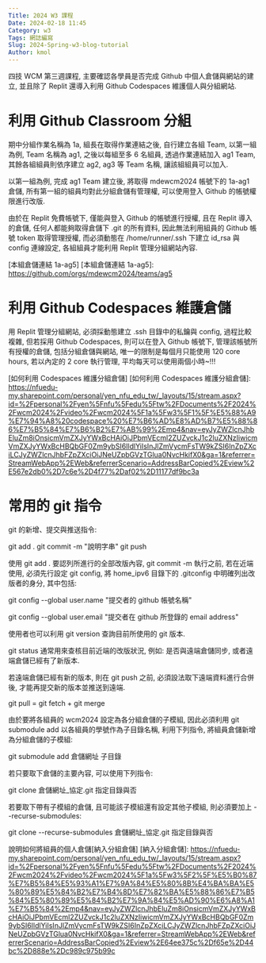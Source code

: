 ```yaml
---
Title: 2024 W3 課程
Date: 2024-02-18 11:45
Category: w3
Tags: 網誌編寫
Slug: 2024-Spring-w3-blog-tutorial
Author: kmol
---
```


四技 WCM 第三週課程, 主要確認各學員是否完成 Github 中個人倉儲與網站的建立, 並且除了 Replit 還導入利用 Github Codespaces 維護個人與分組網站.


<!-- PELICAN_END_SUMMARY -->

# 利用 Github Classroom 分組
期中分組作業名稱為 1a, 組長在取得作業連結之後, 自行建立各組 Team, 以第一組為例, Team 名稱為 ag1, 之後以每組至多 6 名組員, 透過作業連結加入 ag1 Team, 其餘各組組員則依序建立 ag2, ag3 等 Team 名稱, 讓該組組員可以加入.

以第一組為例, 完成 ag1 Team 建立後, 將取得 mdewcm2024 帳號下的 1a-ag1 倉儲, 所有第一組的組員均對此分組倉儲有管理權, 可以使用登入 Github 的帳號權限進行改版.

由於在 Replit 免費帳號下, 僅能與登入 Github 的帳號進行授權, 且在 Replit 導入的倉儲, 任何人都能夠取得倉儲下 .git 的所有資料, 因此無法利用組員的 Github 帳號 token 取得管理授權, 而必須動態在 /home/runner/.ssh 下建立 id_rsa 與 config 連線設定, 各組組員才能利用 Replit 管理分組網站內容.

[本組倉儲連結 1a-ag5]
[本組倉儲連結 1a-ag5]: https://github.com/orgs/mdewcm2024/teams/ag5

# 利用 Github Codespaces 維護倉儲
用 Replit 管理分組網站, 必須採動態建立 .ssh 目錄中的私鑰與 config, 過程比較複雜, 但若採用 Github Codespaces, 則可以在登入 Github 帳號下, 管理該帳號所有授權的倉儲, 包括分組倉儲與網站, 唯一的限制是每個月只能使用 120 core hours, 若以內定的 2 core 執行管理, 平均每天可以使用兩個小時~!!!

[如何利用 Codespaces 維護分組倉儲]
[如何利用 Codespaces 維護分組倉儲]: https://nfuedu-my.sharepoint.com/personal/yen_nfu_edu_tw/_layouts/15/stream.aspx?id=%2Fpersonal%2Fyen%5Fnfu%5Fedu%5Ftw%2FDocuments%2F2024%2Fwcm2024%2Fvideo%2Fwcm2024%5F1a%5Fw3%5F1%5F%E5%88%A9%E7%94%A8%20codespace%20%E7%B6%AD%E8%AD%B7%E5%88%86%E7%B5%84%E7%B6%B2%E7%AB%99%2Emp4&nav=eyJyZWZlcnJhbEluZm8iOnsicmVmZXJyYWxBcHAiOiJPbmVEcml2ZUZvckJ1c2luZXNzIiwicmVmZXJyYWxBcHBQbGF0Zm9ybSI6IldlYiIsInJlZmVycmFsTW9kZSI6InZpZXciLCJyZWZlcnJhbFZpZXciOiJNeUZpbGVzTGlua0NvcHkifX0&ga=1&referrer=StreamWebApp%2EWeb&referrerScenario=AddressBarCopied%2Eview%2E567e2db0%2D7c6e%2D4f77%2Daf02%2D11177df9bc3a

# 常用的 git 指令
git 的新增、提交與推送指令:

git add . git commit -m "說明字串" git push

使用 git add . 要認列所進行的全部改版內容, git commit -m 執行之前, 若在近端使用, 必須先行設定 git config, 將 home_ipv6 目錄下的 .gitconfig 中明確列出改版者的身分, 其中包括:

git config --global user.name "提交者的 github 帳號名稱"

git config --global user.email "提交者在 github 所登錄的 email address"

使用者也可以利用 git version 查詢目前所使用的 git 版本.

git status 通常用來查核目前近端的改版狀況, 例如: 是否與遠端倉儲同步, 或者遠端倉儲已經有了新版本.

若遠端倉儲已經有新的版本, 則在 git push 之前, 必須設法取下遠端資料進行合併後, 才能再提交新的版本並推送到遠端.

git pull = git fetch + git merge

由於要將各組員的 wcm2024 設定為各分組倉儲的子模組, 因此必須利用 git submodule add 以各組員的學號作為子目錄名稱, 利用下列指令, 將組員倉儲新增為分組倉儲的子模組:

git submodule add 倉儲網址 子目錄

若只要取下倉儲的主要內容, 可以使用下列指令:

git clone 倉儲網址_協定.git 指定目錄與否

若要取下帶有子模組的倉儲, 且可能該子模組還有設定其他子模組, 則必須要加上 --recurse-submodules:

git clone --recurse-submodules 倉儲網址_協定.git 指定目錄與否

說明如何將組員的個人倉儲[納入分組倉儲]
[納入分組倉儲]: https://nfuedu-my.sharepoint.com/personal/yen_nfu_edu_tw/_layouts/15/stream.aspx?id=%2Fpersonal%2Fyen%5Fnfu%5Fedu%5Ftw%2FDocuments%2F2024%2Fwcm2024%2Fvideo%2Fwcm2024%5F1a%5Fw3%5F2%5F%E5%B0%87%E7%B5%84%E5%93%A1%E7%9A%84%E5%80%8B%E4%BA%BA%E5%80%89%E5%84%B2%E7%B4%8D%E7%82%BA%E5%88%86%E7%B5%84%E5%80%89%E5%84%B2%E7%9A%84%E5%AD%90%E6%A8%A1%E7%B5%84%2Emp4&nav=eyJyZWZlcnJhbEluZm8iOnsicmVmZXJyYWxBcHAiOiJPbmVEcml2ZUZvckJ1c2luZXNzIiwicmVmZXJyYWxBcHBQbGF0Zm9ybSI6IldlYiIsInJlZmVycmFsTW9kZSI6InZpZXciLCJyZWZlcnJhbFZpZXciOiJNeUZpbGVzTGlua0NvcHkifX0&ga=1&referrer=StreamWebApp%2EWeb&referrerScenario=AddressBarCopied%2Eview%2E64ee375c%2Df65e%2D44bc%2D888e%2Dc989c975b99c